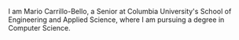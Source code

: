 I am Mario Carrillo-Bello, a Senior at Columbia University's School of Engineering and Applied Science, where I am pursuing a degree in Computer Science.
<!---
CarrilloMario831/CarrilloMario831 is a ✨ special ✨ repository because its `README.md` (this file) appears on your GitHub profile.
You can click the Preview link to take a look at your changes.
--->
